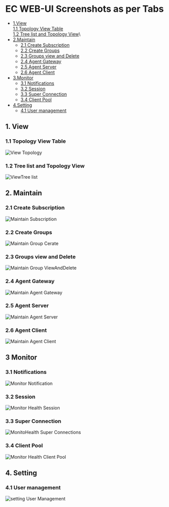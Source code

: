 # EC WEB-UI Screenshots as per Tabs
 * [1.View](#1_view)\
     [1.1 Topology View Table](#11-topology-view-table)\
     [1.2 Tree list and Topology View](#12-tree-list-and-topology-view)\
 * [2.Maintain](#2_maintain)
    * [2.1 Create Subscription](#21-create-subscription)
    * [2.2 Create Groups](#22-create-groups)
    * [2.3 Groups view and Delete](#23-groups-view-and-delete)
    * [2.4 Agent Gateway](#24-agent-gateway)
    * [2.5 Agent Server](#25-agent-server)
    * [2.6 Agent Client ](#26-agent-client ) 
 * [3.Monitor](#3_monitor)
    * [3.1 Notifications](#31-notifications)
    * [3.2 Session](#32-session)
    * [3.3 Super Connection](#33-super-connection)
    * [3.4 Client Pool](#34-client-pool)
 * [4.Setting](#4_setting)
    * [4.1 User management](#41-user-management)

 ## 1. View

 ### 1.1 Topology View Table

![View Topology](/docs/Ec%20Screenshot/View/ViewTopology.png?raw=true "View Topology")


 ### 1.2 Tree list and Topology View


![ViewTree list](/docs/Ec%20Screenshot/View/ViewTreelist.png?raw=true "ViewTree list")





## 2. Maintain
### 2.1 Create Subscription 



![Maintain Subscription](/docs/Ec%20Screenshot/Maintain/MaintainSubscription.png?raw=true "Maintain Subscription")








 ### 2.2 Create Groups



![Maintain Group Cerate](/docs/Ec%20Screenshot/Maintain/MaintainGroupCerate.png?raw=true "Maintain Group Cerate")



### 2.3 Groups view and Delete


![Maintain Group ViewAndDelete](/docs/Ec%20Screenshot/Maintain/MaintainroupViewAndDelete.png?raw=true "Maintain Group View And Delete")




### 2.4 Agent Gateway



![Maintain Agent Gateway](/docs/Ec%20Screenshot/Maintain/MaintainAgentGateway.png?raw=true "Maintain Agent Gateway")






### 2.5 Agent Server

 
![Maintain Agent Server](/docs/Ec%20Screenshot/Maintain/MaintainAgentServer.png?raw=true "Maintain Agent Server")





### 2.6 Agent Client 


![Maintain Agent Client](/docs/Ec%20Screenshot/Maintain/MaintainAgentClient.png?raw=true "Maintain Agent Client")





## 3 Monitor

### 3.1 Notifications


![Monitor Notification](/docs/Ec%20Screenshot/Monitor/MonitorNotification.png?raw=true "Monitor Notification")





### 3.2 Session


![Monitor Health Session](/docs/Ec%20Screenshot/Monitor/MonitorHealthSession.png?raw=true "Monitor Health Session")





### 3.3 Super Connection

 
![MonitoHealth Super Connections](/docs/Ec%20Screenshot/Monitor/MonitoHealthSuperConnections.png?raw=true "MonitoHealth Super Connections")





### 3.4 Client Pool

 ![Monitor Health Client Pool](/docs/Ec%20Screenshot/Monitor/MonitorHealthClientPool.png?raw=true "Monitor Health Client Pool")





## 4. Setting

### 4.1 User management


 ![setting User Management](/docs/Ec%20Screenshot/Settings/settingUserManagement.png?raw=true "setting User Management")





